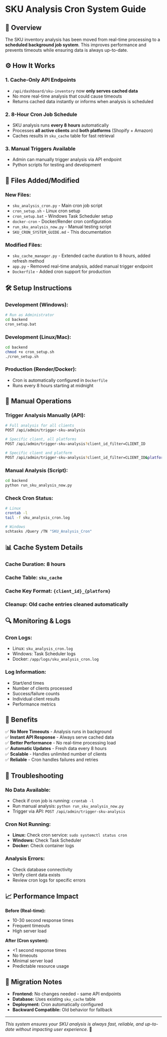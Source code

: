 # SKU Analysis Cron System Guide

## 🚀 Overview

The SKU inventory analysis has been moved from real-time processing to a **scheduled background job system**. This improves performance and prevents timeouts while ensuring data is always up-to-date.

## ⚙️ How It Works

### 1. **Cache-Only API Endpoints**

- `/api/dashboard/sku-inventory` now **only serves cached data**
- No more real-time analysis that could cause timeouts
- Returns cached data instantly or informs when analysis is scheduled

### 2. **8-Hour Cron Job Schedule**

- SKU analysis runs **every 8 hours** automatically
- Processes **all active clients** and **both platforms** (Shopify + Amazon)
- Caches results in `sku_cache` table for fast retrieval

### 3. **Manual Triggers Available**

- Admin can manually trigger analysis via API endpoint
- Python scripts for testing and development

## 📂 Files Added/Modified

### **New Files:**

- `sku_analysis_cron.py` - Main cron job script
- `cron_setup.sh` - Linux cron setup
- `cron_setup.bat` - Windows Task Scheduler setup
- `docker-cron` - Docker/Render cron configuration
- `run_sku_analysis_now.py` - Manual testing script
- `SKU_CRON_SYSTEM_GUIDE.md` - This documentation

### **Modified Files:**

- `sku_cache_manager.py` - Extended cache duration to 8 hours, added refresh method
- `app.py` - Removed real-time analysis, added manual trigger endpoint
- `Dockerfile` - Added cron support for production

## 🛠️ Setup Instructions

### **Development (Windows):**

```bash
# Run as Administrator
cd backend
cron_setup.bat
```

### **Development (Linux/Mac):**

```bash
cd backend
chmod +x cron_setup.sh
./cron_setup.sh
```

### **Production (Render/Docker):**

- Cron is automatically configured in `Dockerfile`
- Runs every 8 hours starting at midnight

## 🔧 Manual Operations

### **Trigger Analysis Manually (API):**

```bash
# Full analysis for all clients
POST /api/admin/trigger-sku-analysis

# Specific client, all platforms
POST /api/admin/trigger-sku-analysis?client_id_filter=CLIENT_ID

# Specific client and platform
POST /api/admin/trigger-sku-analysis?client_id_filter=CLIENT_ID&platform_filter=shopify
```

### **Manual Analysis (Script):**

```bash
cd backend
python run_sku_analysis_now.py
```

### **Check Cron Status:**

```bash
# Linux
crontab -l
tail -f sku_analysis_cron.log

# Windows
schtasks /Query /TN "SKU_Analysis_Cron"
```

## 📊 Cache System Details

### **Cache Duration:** 8 hours

### **Cache Table:** `sku_cache`

### **Cache Key Format:** `{client_id}_{platform}`

### **Cleanup:** Old cache entries cleaned automatically

## 🔍 Monitoring & Logs

### **Cron Logs:**

- Linux: `sku_analysis_cron.log`
- Windows: Task Scheduler logs
- Docker: `/app/logs/sku_analysis_cron.log`

### **Log Information:**

- Start/end times
- Number of clients processed
- Success/failure counts
- Individual client results
- Performance metrics

## 🎯 Benefits

✅ **No More Timeouts** - Analysis runs in background  
✅ **Instant API Response** - Always serve cached data  
✅ **Better Performance** - No real-time processing load  
✅ **Automatic Updates** - Fresh data every 8 hours  
✅ **Scalable** - Handles unlimited number of clients  
✅ **Reliable** - Cron handles failures and retries

## 🚨 Troubleshooting

### **No Data Available:**

- Check if cron job is running: `crontab -l`
- Run manual analysis: `python run_sku_analysis_now.py`
- Trigger via API: `POST /api/admin/trigger-sku-analysis`

### **Cron Not Running:**

- **Linux:** Check cron service: `sudo systemctl status cron`
- **Windows:** Check Task Scheduler
- **Docker:** Check container logs

### **Analysis Errors:**

- Check database connectivity
- Verify client data exists
- Review cron logs for specific errors

## 📈 Performance Impact

**Before (Real-time):**

- 10-30 second response times
- Frequent timeouts
- High server load

**After (Cron system):**

- <1 second response times
- No timeouts
- Minimal server load
- Predictable resource usage

## 🔄 Migration Notes

- **Frontend:** No changes needed - same API endpoints
- **Database:** Uses existing `sku_cache` table
- **Deployment:** Cron automatically configured
- **Backward Compatible:** Old behavior for fallback

---

_This system ensures your SKU analysis is always fast, reliable, and up-to-date without impacting user experience._ 🎉
